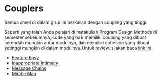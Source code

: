 # Couplers

Semua smell di dalam grup ini berkaitan dengan coupling yang tinggi. 

Seperti yang telah Anda pelajari di matakuliah Program Design Methods di semester sebelumnya, code yang baik memiliki coupling yang dibuat serendah mungkin antar modulnya, dan memiliki cohesion yang dibuat setinggi mungkin di dalam modulnya. Untuk review, silakan baca [link ini](https://www.geeksforgeeks.org/software-engineering-coupling-and-cohesion/).

- [Feature Envy](feature-envy/)
- [Inappropriate Intimacy](inappropriate-intimacy/)
- [Message Chains](message-chains/)
- [Middle Man](middle-man/)
